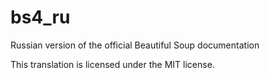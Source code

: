 # bs4_ru
Russian version of the official Beautiful Soup documentation

This translation is licensed under the MIT license.
